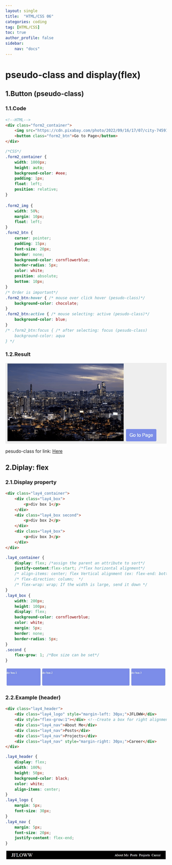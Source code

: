 ```yaml
---
layout: single
title:  "HTML/CSS 06"
categories: coding
tag: [HTML/CSS]
toc: true
author_profile: false
sidebar:
    nav: "docs"
---
```


# pseudo-class and display(flex)

## 1.Button (pseudo-class)
### 1.1.Code
```html
<!--HTML-->
<div class="form2_container">
    <img src="https://cdn.pixabay.com/photo/2022/09/16/17/07/city-7459162_960_720.jpg" class="form2_img">
    <button class="form2_btn">Go to Page</button>
</div>
```

```css
/*CSS*/
.form2_container {
    width: 1000px;
    height: auto;
    background-color: #eee;
    padding: 1px;
    float: left;
    position: relative;
}

.form2_img {
    width: 50%;
    margin: 10px;
    float: left;
}
.form2_btn {
    cursor: pointer;
    padding: 15px;
    font-size: 20px;
    border: none;
    background-color: cornflowerblue;
    border-radius: 5px;
    color: white;
    position: absolute;
    bottom: 10px;
}
/* Order is important*/
.form2_btn:hover { /* mouse over click hover (pesudo-class)*/
    background-color: chocolate;
}
.form2_btn:active { /* mouse selecting: active (pesudo-class)*/
    background-color: blue;
}
/* .form2_btn:focus { /* after selecting: focus (pesudo-class) 
    background-color: aqua
} */
```
### 1.2.Result
![](/images/html/html06/html0601.gif)<br/>
pesudo-class for link: <a href="https://jfloww.github.io/coding/html03#12--click-event">Here</a>

## 2.Diplay: flex
### 2.1.Display property
```html
<div class="lay4_container">
    <div class="lay4_box">
        <p>div box 1</p>
    </div>
    <div class="lay4_box second">
        <p>div box 2</p>            
    </div>
    <div class="lay4_box">
        <p>div box 3</p>            
    </div>
</div>
```

```css
.lay4_container {
    display: flex; /*assign the parent an attribute to sort*/
    justify-content:flex-start; /*flex horizontal alignment*/
    /* align-items: center; flex Vertical alignment (ex: flex-end: bottom alignment) */
    /* flex-direction: column;  */
    /* flex-wrap: wrap; If the width is large, send it down */
}
.lay4_box {
    width: 200px;
    height: 100px;
    display: flex;
    background-color: cornflowerblue;
    color: white;
    margin: 5px;
    border: none;
    border-radius: 5px;
}
.second {
    flex-grow: 1; /*Box size can be set*/
}
```
![](/images/html/html06/html0602.jpg)

### 2.2.Example (header)

```html
<div class="lay4_header">
    <div class="lay4_logo" style="margin-left: 30px;">JFLOWW</div>
    <div style="flex-grow:1"></div> <!--Create a box for right alignment-->
    <div class="lay4_nav">About Me</div>
    <div class="lay4_nav">Posts</div>
    <div class="lay4_nav">Projects</div>
    <div class="lay4_nav" style="margin-right: 30px;">Career</div>
</div>
```

```css
.lay4_header {
    display: flex;
    width: 100%;
    height: 50px;
    background-color: black;
    color: white;
    align-items: center;
}
.lay4_logo {
    margin: 5px;
    font-size: 30px;
}
.lay4_nav {
    margin: 5px;
    font-size: 20px;
    justify-content: flex-end;
}
```
![](/images/html/html06/html0603.jpg)